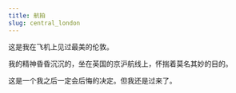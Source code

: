 ```yaml
---
title: 航拍
slug: central_london
---
```


这是我在飞机上见过最美的伦敦。

我的精神昏昏沉沉的，坐在英国的京沪航线上，怀揣着莫名其妙的目的。

这是一个我之后一定会后悔的决定。但我还是过来了。
